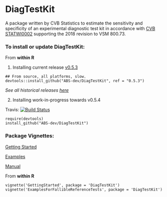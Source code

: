 # DiagTestKit


A package written by CVB Statistics to estimate the sensitivity and specificity of an experimental diagnostic
test kit in accordance with [CVB STATWI0002](https://www.aphis.usda.gov/aphis/ourfocus/animalhealth/veterinary-biologics/biologics-regulations-and-guidance/ct_vb_statwi) supporting the 2018 revision to VSM 800.73.


### To install or update DiagTestKit:

From **within R**

1. Installing current release [v0.5.3](https://github.com/ABS-dev/DiagTestKit/releases/tag/0.5.3)

```
## From source, all platforms, slow.
devtools::install_github("ABS-dev/DiagTestKit", ref = "0.5.3")
```

  *See all historical releases [here](https://github.com/ABS-dev/DiagTestKit/releases)*

2. Installing work-in-progress towards v0.5.4

Travis: [![Build Status](https://travis-ci.org/ABS-dev/DiagTestKit.svg?branch=master)](https://travis-ci.org/ABS-dev/DiagTestKit)

```
require(devtools)
install_github("ABS-dev/DiagTestKit")
```

### Package Vignettes:

[Getting Started](https://github.com/ABS-dev/DiagTestKit/blob/master/inst/doc/GettingStarted.pdf)

[Examples](https://github.com/ABS-dev/DiagTestKit/blob/master/inst/doc/ExamplesForFallibleReferenceTests.pdf)

[Manual](https://github.com/ABS-dev/DiagTestKit/blob/master/inst/doc/DiagTestKit-manual.pdf)

From **within R**

```
vignette('GettingStarted', package = 'DiagTestKit')
vignette('ExamplesForFallibleReferenceTests', package = 'DiagTestKit')

```
